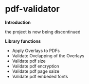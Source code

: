 # pdf-validator

**Introduction**

the project is now being discontinued

**Library functions**

- Apply Overlays to PDFs
- Validate Ovelapping of the Overlays
- Validate pdf size
- Validate pdf encryption
- Validate pdf page saize
- Validate pdf embeded fonts

